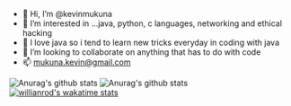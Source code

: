 - 👋 Hi, I’m @kevinmukuna
- 👀 I’m interested in ...java, python, c languages, networking and ethical hacking
- 🌱 I love java so i tend to learn new tricks everyday in coding with java
- 💞️ I’m looking to collaborate on anything that has to do with code
- 📫 mukuna.kevin@gmail.com

<!---
kevinmukuna/kevinmukuna is a ✨ special ✨ repository because its `README.md` (this file) appears on your GitHub profile.
You can click the Preview link to take a look at your changes.
--->
![Anurag's github stats](https://github-readme-stats.vercel.app/api?username=kevinmukuna&show_icons=true&theme=radical)
![Anurag's github stats](https://github-readme-stats.vercel.app/api?username=kevinmukuna&count_private=true)
[![willianrod's wakatime stats](https://github-readme-stats.vercel.app/api/wakatime?username=willianrod)](https://github.com/anuraghazra/github-readme-stats)
